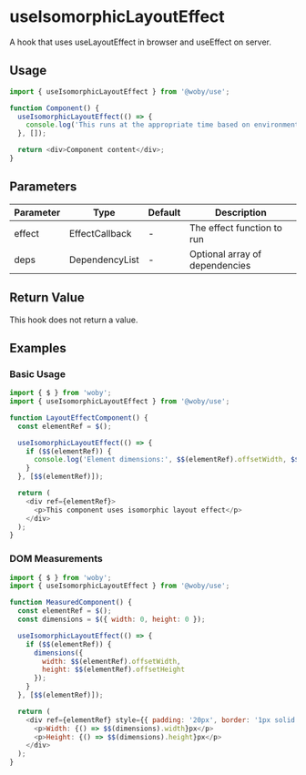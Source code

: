 # useIsomorphicLayoutEffect

A hook that uses useLayoutEffect in browser and useEffect on server.

## Usage

```javascript
import { useIsomorphicLayoutEffect } from '@woby/use';

function Component() {
  useIsomorphicLayoutEffect(() => {
    console.log('This runs at the appropriate time based on environment');
  }, []);

  return <div>Component content</div>;
}
```

## Parameters

| Parameter | Type | Default | Description |
|-----------|------|---------|-------------|
| effect | EffectCallback | - | The effect function to run |
| deps | DependencyList | - | Optional array of dependencies |

## Return Value

This hook does not return a value.

## Examples

### Basic Usage

```javascript
import { $ } from 'woby';
import { useIsomorphicLayoutEffect } from '@woby/use';

function LayoutEffectComponent() {
  const elementRef = $();

  useIsomorphicLayoutEffect(() => {
    if ($$(elementRef)) {
      console.log('Element dimensions:', $$(elementRef).offsetWidth, $$(elementRef).offsetHeight);
    }
  }, [$$(elementRef)]);

  return (
    <div ref={elementRef}>
      <p>This component uses isomorphic layout effect</p>
    </div>
  );
}
```

### DOM Measurements

```javascript
import { $ } from 'woby';
import { useIsomorphicLayoutEffect } from '@woby/use';

function MeasuredComponent() {
  const elementRef = $();
  const dimensions = $({ width: 0, height: 0 });

  useIsomorphicLayoutEffect(() => {
    if ($$(elementRef)) {
      dimensions({
        width: $$(elementRef).offsetWidth,
        height: $$(elementRef).offsetHeight
      });
    }
  }, [$$(elementRef)]);

  return (
    <div ref={elementRef} style={{ padding: '20px', border: '1px solid #000' }}>
      <p>Width: {() => $$(dimensions).width}px</p>
      <p>Height: {() => $$(dimensions).height}px</p>
    </div>
  );
}
```